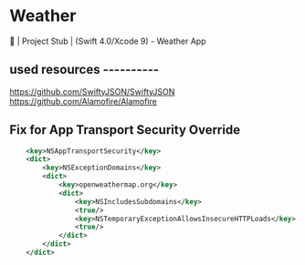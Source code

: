 # Weather
📱 | Project Stub | (Swift 4.0/Xcode 9) - Weather App

## used resources ----------
https://github.com/SwiftyJSON/SwiftyJSON
https://github.com/Alamofire/Alamofire



## Fix for App Transport Security Override

```XML
	<key>NSAppTransportSecurity</key>
	<dict>
		<key>NSExceptionDomains</key>
		<dict>
			<key>openweathermap.org</key>
			<dict>
				<key>NSIncludesSubdomains</key>
				<true/>
				<key>NSTemporaryExceptionAllowsInsecureHTTPLoads</key>
				<true/>
			</dict>
		</dict>
	</dict>
```




